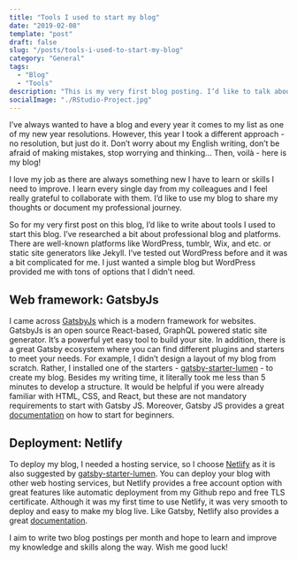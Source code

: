 ```yaml
---
title: "Tools I used to start my blog"
date: "2019-02-08"
template: "post"
draft: false
slug: "/posts/tools-i-used-to-start-my-blog"
category: "General"
tags:
  - "Blog"
  - "Tools"
description: "This is my very first blog posting. I’d like to talk about tools I used to start my blog."
socialImage: "./RStudio-Project.jpg"
---
```


I’ve always wanted to have a blog and every year it comes to my list as one of my new year resolutions. However, this year I took a different approach - no resolution, but just do it. Don’t worry about my English writing, don’t be afraid of making mistakes, stop worrying and thinking… Then, voilà - here is my blog!

I love my job as there are always something new I have to learn or skills I need to improve. I learn every single day from my colleagues and I feel really grateful to collaborate with them. I’d like to use my blog to share my thoughts or document my professional journey.

So for my very first post on this blog, I’d like to write about tools I used to start this blog. I’ve researched a bit about professional blog and platforms. There are well-known platforms like WordPress, tumblr, Wix, and etc. or static site generators like Jekyll. I’ve tested out WordPress before and it was a bit complicated for me. I just wanted a simple blog but WordPress provided me with tons of options that I didn’t need.

## Web framework: GatsbyJs

I came across <a href="https://www.gatsbyjs.org/">GatsbyJs</a> which is a modern framework for websites. GatsbyJs is an open source React-based, GraphQL powered static site generator. It’s a powerful yet easy tool to build your site. In addition, there is a great Gatsby ecosystem where you can find different plugins and starters to meet your needs. For example, I didn’t design a layout of my blog from scratch. Rather, I installed one of the starters - <a href="https://github.com/alxshelepenok/gatsby-starter-lumen">gatsby-starter-lumen</a> - to create my blog. Besides my writing time, it literally took me less than 5 minutes to develop a structure. It would be helpful if you were already familiar with HTML, CSS, and React, but these are not mandatory requirements to start with Gatsby JS. Moreover, Gatsby JS provides a great <a href="https://www.gatsbyjs.org/tutorial/part-zero/">documentation</a> on how to start for beginners.

## Deployment: Netlify

To deploy my blog, I needed a hosting service, so I choose <a href="https://www.netlify.com/">Netlify</a> as it is also suggested by <a href="https://github.com/alxshelepenok/gatsby-starter-lumen">gatsby-starter-lumen</a>. You can deploy your blog with other web hosting services, but Netlify provides a free account option with great features like automatic deployment from my Github repo and free TLS certificate. Although it was my first time to use Netlify, it was very smooth to deploy and easy to make my blog live. Like Gatsby, Netlify also provides a great <a href="https://www.netlify.com/docs/">documentation</a>.

I aim to write two blog postings per month and hope to learn and improve my knowledge and skills along the way. Wish me good luck!
